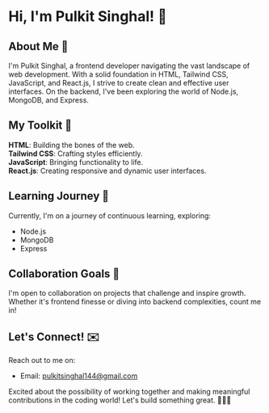 
# Hi, I'm Pulkit Singhal! 👋

## About Me 📜
I'm Pulkit Singhal, a frontend developer navigating the vast landscape of web development. With a solid foundation in HTML, Tailwind CSS, JavaScript, and React.js, I strive to create clean and effective user interfaces. On the backend, I've been exploring the world of Node.js, MongoDB, and Express.


##  My Toolkit 🔧
__HTML__: Building the bones of the web.  
__Tailwind CSS__: Crafting styles efficiently.  
__JavaScript__: Bringing functionality to life.  
__React.js__: Creating responsive and dynamic user interfaces.
## Learning Journey 🌱
Currently, I'm on a journey of continuous learning, exploring:

- Node.js
- MongoDB
- Express
## Collaboration Goals 💼
I'm open to collaboration on projects that challenge and inspire growth. Whether it's frontend finesse or diving into backend complexities, count me in!
## Let's Connect! ✉️
Reach out to me on:

- Email: pulkitsinghal144@gmail.com

Excited about the possibility of working together and making meaningful contributions in the coding world! Let's build something great. 👨‍💻✨
